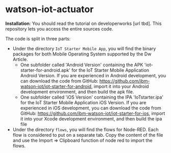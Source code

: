 # watson-iot-actuator

**Installation**:
You should read the tutorial on developerworks [url tbd]. This repository lets you access the entire sources code.

The code is split in three parts:
- Under the directory `IoT Starter Mobile App`, you will find the binary packages for both Mobile Operating System supported by the Dw Article. 
	- One subfolder called 'Android Version' containing the APK 'iot-starter-for-android.apk' for the IoT Starter Mobile Application Android Version. If you are experienced in Android development, you can download the code from GitHub: https://github.com/ibm-watson-iot/iot-starter-for-android, import it into your Android development environment, and then build the apk file.  
	- One subfolder called 'iOS Version' containing the IPA 'IoTstarter.ipa' for the IoT Starter Mobile Application iOS Version. If you are experienced in iOS development, you can download the code from GitHub: https://github.com/ibm-watson-iot/iot-starter-for-ios, import it into your Xcode development environment, and then build the ipa file
- Under the directory `flows`, you will find the flows for Node-RED. Each flow is considered to put on a separate tab. Copy the content of the file and use the Import => Clipboard function of node red to import the flows.
